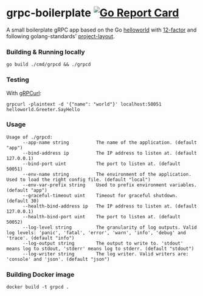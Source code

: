 # grpc-boilerplate [![Go Report Card](https://goreportcard.com/badge/github.com/alexferl/grpc-boilerplate)](https://goreportcard.com/report/github.com/alexferl/grpc-boilerplate)

A small boilerplate gRPC app based on the Go [helloworld](https://github.com/grpc/grpc-go/tree/master/examples/helloworld)
with [12-factor](https://12factor.net/) and following golang-standards' [project-layout](https://github.com/golang-standards/project-layout).

### Building & Running locally
```shell script
go build ./cmd/grpcd && ./grpcd
```

### Testing
With [gRPCurl](https://github.com/fullstorydev/grpcurl):

```shell script
grpcurl -plaintext -d '{"name": "world"}' localhost:50051 helloworld.Greeter.SayHello

```

### Usage
```shell script
Usage of ./grpcd:
      --app-name string          The name of the application. (default "app")
      --bind-address ip          The IP address to listen at. (default 127.0.0.1)
      --bind-port uint           The port to listen at. (default 50051)
      --env-name string          The environment of the application. Used to load the right config file. (default "local")
      --env-var-prefix string    Used to prefix environment variables. (default "app")
      --graceful-timeout uint    Timeout for graceful shutdown. (default 30)
      --health-bind-address ip   The IP address to listen at. (default 127.0.0.1)
      --health-bind-port uint    The port to listen at. (default 50052)
      --log-level string         The granularity of log outputs. Valid log levels: 'panic', 'fatal', 'error', 'warn', 'info', 'debug' and 'trace'. (default "info")
      --log-output string        The output to write to. 'stdout' means log to stdout, 'stderr' means log to stderr. (default "stdout")
      --log-writer string        The log writer. Valid writers are: 'console' and 'json'. (default "json")
```

### Building Docker image
```shell script
docker build -t grpcd .
```

